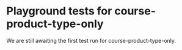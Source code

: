 # Playground tests for course-product-type-only
We are still awaiting the first test run for course-product-type-only.
